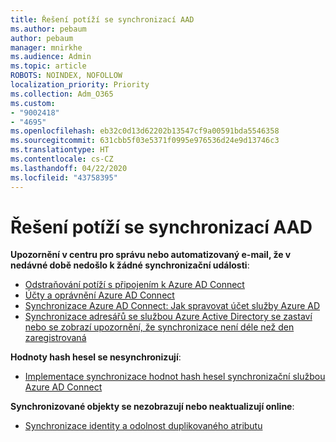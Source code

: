 ```yaml
---
title: Řešení potíží se synchronizací AAD
ms.author: pebaum
author: pebaum
manager: mnirkhe
ms.audience: Admin
ms.topic: article
ROBOTS: NOINDEX, NOFOLLOW
localization_priority: Priority
ms.collection: Adm_O365
ms.custom:
- "9002418"
- "4695"
ms.openlocfilehash: eb32c0d13d62202b13547cf9a00591bda5546358
ms.sourcegitcommit: 631cbb5f03e5371f0995e976536d24e9d13746c3
ms.translationtype: HT
ms.contentlocale: cs-CZ
ms.lasthandoff: 04/22/2020
ms.locfileid: "43758395"
---
```

# <a name="solutions-for-aad-synchronization-problems"></a>Řešení potíží se synchronizací AAD

**Upozornění v centru pro správu nebo automatizovaný e-mail, že v nedávné době nedošlo k žádné synchronizační události**:

- [Odstraňování potíží s připojením k Azure AD Connect](https://docs.microsoft.com/azure/active-directory/hybrid/tshoot-connect-connectivity)
- [Účty a oprávnění Azure AD Connect](https://go.microsoft.com/fwlink/p/?LinkId=820598)
- [Synchronizace Azure AD Connect: Jak spravovat účet služby Azure AD](https://docs.microsoft.com/azure/active-directory/hybrid/how-to-connect-azureadaccount)
- [Synchronizace adresářů se službou Azure Active Directory se zastaví nebo se zobrazí upozornění, že synchronizace není déle než den zaregistrovaná](https://support.microsoft.com/help/2882421/directory-synchronization-to-azure-active-directory-stops-or-you-re-warned-that-sync-hasn-t-registered-in-more-than-a-day)
 
**Hodnoty hash hesel se nesynchronizují**:

- [Implementace synchronizace hodnot hash hesel synchronizační službou Azure AD Connect](https://docs.microsoft.com/azure/active-directory/hybrid/how-to-connect-password-hash-synchronization)

**Synchronizované objekty se nezobrazují nebo neaktualizují online**:

- [Synchronizace identity a odolnost duplikovaného atributu](https://docs.microsoft.com/azure/active-directory/hybrid/how-to-connect-syncservice-duplicate-attribute-resiliency)
